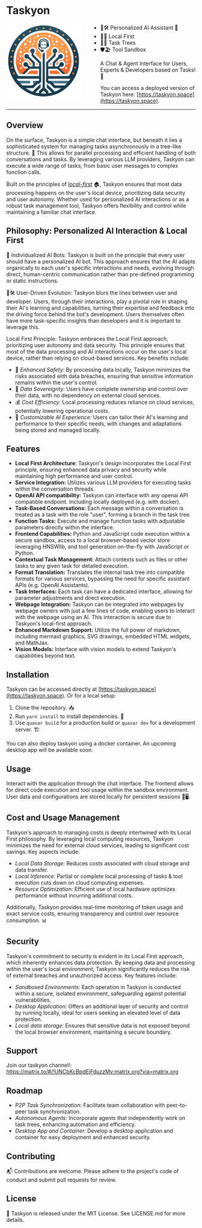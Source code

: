# Taskyon

<img align="left" src="/public/taskyon_fancy_logo.png" onerror="this.onerror=null; this.src='/taskyon_fancy_logo.png';" alt="Taskyon Fancy Logo" width="200" style="padding-right: 50px;"/>

- 👥🛠️ Personalized AI Assistant 🤖
- 🏡🌟 Local First
- 🌳✅ Task Trees
- 🛡️🏖️ Tool Sandbox

A Chat & Agent Interface for Users, Experts & Developers based on Tasks! 🚀

You can access a deployed version of Taskyon here: [https://taskyon.space](https://taskyon.space).

---

## Overview

On the surface, Taskyon is a simple chat interface, but beneath it lies a sophisticated system for managing tasks asynchronously in a tree-like structure. 🌳 This allows for parallel processing and efficient handling of both conversations and tasks. By leveraging various LLM providers, Taskyon can execute a wide range of tasks, from basic user messages to complex function calls.

Built on the principles of [_local-first_](https://dl.acm.org/doi/10.1145/3359591.3359737) 🏠, Taskyon ensures that most data processing happens on the user's local device, prioritizing data security and user autonomy. Whether used for personalized AI interactions or as a robust task management tool, Taskyon offers flexibility and control while maintaining a familiar chat interface.

## Philosophy: Personalized AI Interaction & Local First

🤖 Individualized AI Bots: Taskyon is built on the principle that every user should have a personalized AI bot. This approach ensures that the AI adapts organically to each user's specific interactions and needs, evolving through direct, human-centric communication rather than pre-defined programming or static instructions.

👥🛠️ User-Driven Evolution: Taskyon blurs the lines between user and developer. Users, through their interactions, play a pivotal role in shaping their AI's learning and capabilities, turning their expertise and feedback into the driving force behind the bot's development. Users themselves often have more task-specific insights than developers and it is important to leverage this.

Local First Principle: Taskyon embraces the Local First approach, prioritizing user autonomy and data security. This principle ensures that most of the data processing and AI interactions occur on the user's local device, rather than relying on cloud-based services. Key benefits include:

- 🔐 _Enhanced Safety:_ By processing data locally, Taskyon minimizes the risks associated with data breaches, ensuring that sensitive information remains within the user's control.
- 👑 _Data Sovereignty:_ Users have complete ownership and control over their data, with no dependency on external cloud services.
- 💰 _Cost Efficiency:_ Local processing reduces reliance on cloud services, potentially lowering operational costs.
- 🧪 _Customizable AI Experience:_ Users can tailor their AI's learning and performance to their specific needs, with changes and adaptations being stored and managed locally.

## Features

- **Local First Architecture**: Taskyon's design incorporates the Local First principle, ensuring enhanced data privacy and security while maintaining high performance and user control.
- **Service Integration:** Utilizes various LLM providers for executing tasks within the conversation threads.
- **OpenAI API compatibility:** Taskyon can interface with any openai API compatible endpoint. Including locally deployed (e.g. with docker).
- **Task-Based Conversations:** Each message within a conversation is treated as a task with the role "user", forming a branch in the task tree.
- **Function Tasks:** Execute and manage function tasks with adjustable parameters directly within the interface.
- **Frontend Capabilities:** Python and JavaScript code execution within a secure sandbox, access to a local browser-based vector store leveraging HNSWlib, and tool generation on-the-fly with JavaScript or Python.
- **Contextual Task Management:** Attach contexts such as files or other tasks to any given task for detailed execution.
- **Format Translation:** Translates the internal task tree into compatible formats for various services, bypassing the need for specific assistant APIs (e.g. OpenAI Assistants).
- **Task Interfaces:** Each task can have a dedicated interface, allowing for parameter adjustments and direct execution.
- **Webpage Integration:** Taskyon can be integrated into webpages by webpage owners with just a few lines of code, enabling users to interact with the webpage using an AI. This interaction is secure due to Taskyon's local-first approach.
- **Enhanced Markdown Support:** Utilize the full power of markdown, including mermaid graphics, SVG drawings, embedded HTML widgets, and MathJax.
- **Vision Models:** Interface with vision models to extend Taskyon's capabilities beyond text.

## Installation

Taskyon can be accessed directly at [https://taskyon.space](https://taskyon.space). Or for a local setup:

1. Clone the repository. 📥
2. Run `yarn install` to install dependencies. 🧶
3. Use `quasar build` for a production build or `quasar dev` for a development server. 🏗️

You can also deploy taskyon using a docker container. An upcoming desktop app will be available soon.

## Usage

Interact with the application through the chat interface. The frontend allows for direct code execution and tool usage within the sandbox environment. User data and configurations are stored locally for persistent sessions 💬🖥️.

## Cost and Usage Management

Taskyon's approach to managing costs is deeply intertwined with its Local First philosophy. By leveraging local computing resources, Taskyon minimizes the need for external cloud services, leading to significant cost savings. Key aspects include:

- _Local Data Storage:_ Reduces costs associated with cloud storage and data transfer.
- _Local Inference:_ Partial or complete local processing of tasks & tool execution cuts down on cloud computing expenses.
- _Resource Optimization:_ Efficient use of local hardware optimizes performance without incurring additional costs.

Additionally, Taskyon provides real-time monitoring of token usage and exact service costs, ensuring transparency and control over resource consumption. 📊

## Security

Taskyon's commitment to security is evident in its Local First approach, which inherently enhances data protection. By keeping data and processing within the user's local environment, Taskyon significantly reduces the risk of external breaches and unauthorized access. Key features include:

- _Sandboxed Environments:_ Each operation in Taskyon is conducted within a secure, isolated environment, safeguarding against potential vulnerabilities.
- _Desktop Application:_ Offers an additional layer of security and control by running locally, ideal for users seeking an elevated level of data protection.
- _Local data storage:_ Ensures that sensitive data is not exposed beyond the local browser environment, maintaining a secure boundary.

## Support

Join our taskyon channel!: https://matrix.to/#/!UNCbKcBpdEjFduzzMv:matrix.org?via=matrix.org

## Roadmap

- _P2P Task Synchronization:_ Facilitate team collaboration with peer-to-peer task synchronization.
- _Autonomous Agents:_ Incorporate agents that independently work on task trees, enhancing automation and efficiency.
- _Desktop App and Container:_ Develop a desktop application and container for easy deployment and enhanced security.

## Contributing

📬 Contributions are welcome. Please adhere to the project's code of conduct and submit pull requests for review.

## License

📃 Taskyon is released under the MIT License. See LICENSE.md for more details.
